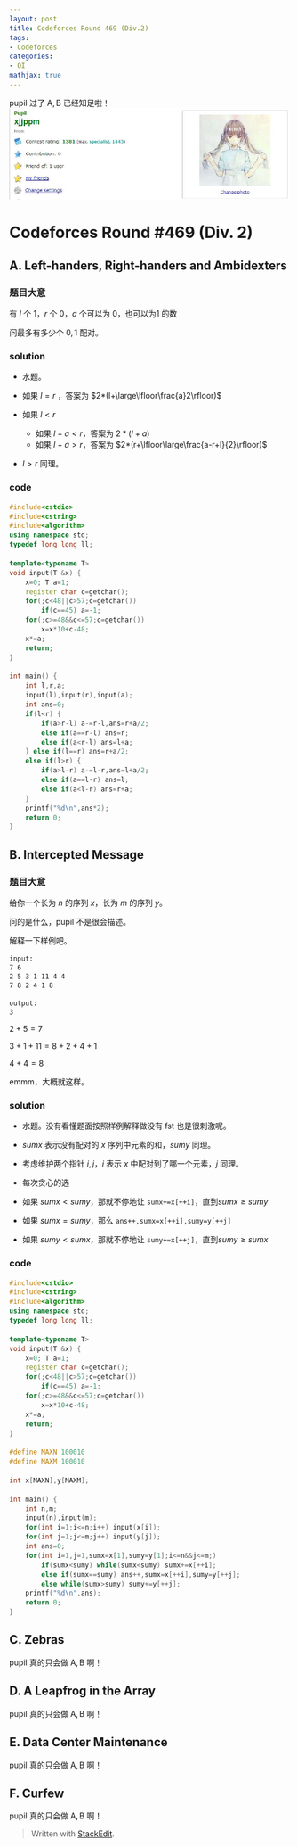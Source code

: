 ```yaml
---
layout: post
title: Codeforces Round 469 (Div.2)
tags:
- Codeforces
categories:
- OI
mathjax: true
---
```


$\mathrm{pupil}$ 过了 $\mathrm{A,B}$ 已经知足啦！
![qsq](/assets/images/pupil.jpg)

# Codeforces Round #469 (Div. 2)

## A. Left-handers, Right-handers and Ambidexters

### 题目大意

有 $l$ 个 $1$，$r$ 个 $0$，$a$ 个可以为 $0$，也可以为$1$ 的数

问最多有多少个 $0,1$ 配对。

### solution

- 水题。

- 如果 $l=r$ ，答案为 $2*(l+\large\lfloor\frac{a}2\rfloor)$ 

- 如果 $l<r$
	- 如果 $l+a<r$，答案为 $2*(l+a)$
	- 如果 $l+a>r$，答案为 $2*(r+\lfloor\large\frac{a-r+l}{2}\rfloor)$

- $l>r$ 同理。

### code

```cpp
#include<cstdio>
#include<cstring>
#include<algorithm>
using namespace std;
typedef long long ll;

template<typename T>
void input(T &x) {
	x=0; T a=1;
	register char c=getchar();
	for(;c<48||c>57;c=getchar())
		if(c==45) a=-1;
	for(;c>=48&&c<=57;c=getchar())
		x=x*10+c-48;
	x*=a;
	return;
}

int main() {
	int l,r,a;
	input(l),input(r),input(a);
	int ans=0;
	if(l<r) {
		if(a>r-l) a-=r-l,ans=r+a/2;
		else if(a==r-l) ans=r;
		else if(a<r-l) ans=l+a;
	} else if(l==r) ans=r+a/2;
	else if(l>r) {
		if(a>l-r) a-=l-r,ans=l+a/2;
		else if(a==l-r) ans=l;
		else if(a<l-r) ans=r+a;
	}
	printf("%d\n",ans*2);
	return 0;
}
``` 

## B. Intercepted Message

### 题目大意

给你一个长为 $n$ 的序列 $x$，长为 $m$ 的序列 $y$。

问的是什么，$\mathrm{pupil}$ 不是很会描述。

解释一下样例吧。

```
input:
7 6  
2 5 3 1 11 4 4  
7 8 2 4 1 8

output:
3
```

$2+5=7$

$3+1+11=8+2+4+1$

$4+4=8$

emmm，大概就这样。

### solution

- 水题。没有看懂题面按照样例解释做没有 $\mathrm{fst}$ 也是很刺激呢。

- $sumx$ 表示没有配对的 $x$ 序列中元素的和，$sumy$ 同理。

- 考虑维护两个指针 $i,j$，$i$ 表示 $x$ 中配对到了哪一个元素，$j$ 同理。

- 每次贪心的选

- 如果 $sumx<sumy$，那就不停地让 `sumx+=x[++i]`，直到$sumx\geq sumy$

- 如果 $sumx=sumy$，那么 `ans++,sumx=x[++i],sumy=y[++j]`

- 如果 $sumy<sumx$，那就不停地让 `sumy+=x[++j]`，直到$sumy\geq sumx$

### code

```cpp
#include<cstdio>
#include<cstring>
#include<algorithm>
using namespace std;
typedef long long ll;

template<typename T>
void input(T &x) {
	x=0; T a=1;
	register char c=getchar();
	for(;c<48||c>57;c=getchar())
		if(c==45) a=-1;
	for(;c>=48&&c<=57;c=getchar())
		x=x*10+c-48;
	x*=a;
	return;
}

#define MAXN 100010
#define MAXM 100010

int x[MAXN],y[MAXM];

int main() {
	int n,m;
	input(n),input(m);
	for(int i=1;i<=n;i++) input(x[i]);
	for(int j=1;j<=m;j++) input(y[j]);
	int ans=0;
	for(int i=1,j=1,sumx=x[1],sumy=y[1];i<=n&&j<=m;)
		if(sumx<sumy) while(sumx<sumy) sumx+=x[++i];
		else if(sumx==sumy) ans++,sumx=x[++i],sumy=y[++j];
		else while(sumx>sumy) sumy+=y[++j];
	printf("%d\n",ans);
	return 0;
}
```

## C. Zebras
$\mathrm{pupil}$ 真的只会做 $\mathrm{A,B}$ 啊！
## D. A Leapfrog in the Array
$\mathrm{pupil}$ 真的只会做 $\mathrm{A,B}$ 啊！
## E. Data Center Maintenance
$\mathrm{pupil}$ 真的只会做 $\mathrm{A,B}$ 啊！
## F. Curfew
$\mathrm{pupil}$ 真的只会做 $\mathrm{A,B}$ 啊！


> Written with [StackEdit](https://stackedit.io/).
<!--stackedit_data:
eyJoaXN0b3J5IjpbLTE1ODgwMDA4NV19
-->
